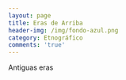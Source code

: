```yaml
---
layout: page
title: Eras de Arriba
header-img: /img/fondo-azul.png
category: Etnográfico
comments: 'true'
---
```



Antiguas eras
